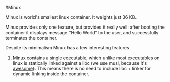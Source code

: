 #Minux

Minux is world's smallest linux container. It weights just 36 KB.

Minux provides only one feature, but provides it really well: after booting the container it displays message "Hello World" to the user, and successfully terminates the container.

Despite its minimalism Minux has a few interesting features

1. Minux contains a single executable, which unlike most executables on linux is statically linked against a libc (we use musl, because it's [awesome](https://www.musl-libc.org/)). This means there is no need to include libc + linker for dynamic linking inside the container. 

